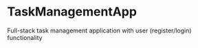 # TaskManagementApp
Full-stack task management application with user (register/login) functionality
